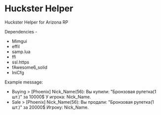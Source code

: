 # Huckster Helper
Huckster Helper for Arizona RP

Dependencies  - 
- Mimgui
- effil
- samp.lua
- ffi
- ssl.https
- fAwesome6_solid
- IniCfg

Example message:
- Buying > [Phoenix] Nick_Name(56): Вы купили: "Бронзовая рулетка(1 шт.)" за 10000$ У игрока: Nick_Name.
- Sale > [Phoenix] Nick_Name(56): Вы продали: "Бронзовая рулетка(1 шт.)" за 20000$ Игроку: Nick_Name.

